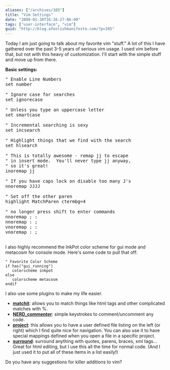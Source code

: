 ```yaml
---
aliases: ["/archives/105"]
title: "Vim Settings"
date: "2009-01-30T16:16:27-06:00"
tags: ["user-interface", "vim"]
guid: "http://blog.afoolishmanifesto.com/?p=105"
---
```

Today I am just going to talk about my favorite vim "stuff." A lot of this I have gathered over the past 3-5 years of serious vim usage. I used vim before that, but not with this heavy of customization. I'll start with the simple stuff and move up from there.

**Basic settings:**

<pre>
" Enable Line Numbers
set number

" Ignore case for searches
set ignorecase

" Unless you type an uppercase letter
set smartcase

" Incremental searching is sexy
set incsearch

" Highlight things that we find with the search
set hlsearch

" This is totally awesome - remap jj to escape
" in insert mode.  You'll never type jj anyway,
" so it's great!
inoremap jj <esc>

" If you have caps lock on disable too many J's
nnoremap JJJJ <nop>

" Set off the other paren
highlight MatchParen ctermbg=4

" no longer press shift to enter commands
nnoremap ; :
nnoremap : ;
vnoremap ; :
vnoremap : ;

</nop></esc></pre>

I also highly recommend the InkPot color scheme for gui mode and metacosm for console mode. Here's some code to pull that off:

    " Favorite Color Scheme
    if has("gui_running")
       colorscheme inkpot
    else
       colorscheme metacosm
    endif

I also use some plugins to make my life easier.

- **[matchit](http://www.vim.org/scripts/script.php?script_id=39)**: allows you to match things like html tags and other complicated matches with %.
- **[NERD\_commenter](http://www.vim.org/scripts/script.php?script_id=1218)**: simple keystrokes to comment/uncomment any code.
- **[project](http://www.vim.org/scripts/script.php?script_id=69)**: this allows you to have a user defined file listing on the left (or right) which I find quite nice for navigation. You can also use it to have special mappings defined when you open a file in a specific project.
- **[surround](http://www.vim.org/scripts/script.php?script_id=1697)**: surround anything with quotes, parens, braces, xml tags... Great for html editing, but I use this all the time for normal code. (And I just used it to put all of these items in a list easily!)

Do you have any suggestions for killer additions to vim?
